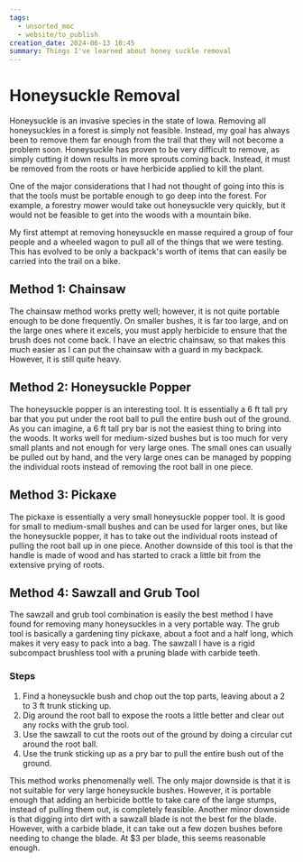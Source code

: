 ```yaml
---
tags:
  - unsorted_moc
  - website/to_publish
creation_date: 2024-06-13 10:45
summary: Things I've learned about honey suckle removal
---
```


# Honeysuckle Removal 

Honeysuckle is an invasive species in the state of Iowa. Removing all honeysuckles in a forest is simply not feasible. Instead, my goal has always been to remove them far enough from the trail that they will not become a problem soon. Honeysuckle has proven to be very difficult to remove, as simply cutting it down results in more sprouts coming back. Instead, it must be removed from the roots or have herbicide applied to kill the plant.

One of the major considerations that I had not thought of going into this is that the tools must be portable enough to go deep into the forest. For example, a forestry mower would take out honeysuckle very quickly, but it would not be feasible to get into the woods with a mountain bike.

My first attempt at removing honeysuckle en masse required a group of four people and a wheeled wagon to pull all of the things that we were testing. This has evolved to be only a backpack's worth of items that can easily be carried into the trail on a bike.

## Method 1: Chainsaw

The chainsaw method works pretty well; however, it is not quite portable enough to be done frequently. On smaller bushes, it is far too large, and on the large ones where it excels, you must apply herbicide to ensure that the brush does not come back. I have an electric chainsaw, so that makes this much easier as I can put the chainsaw with a guard in my backpack. However, it is still quite heavy.

## Method 2: Honeysuckle Popper

The honeysuckle popper is an interesting tool. It is essentially a 6 ft tall pry bar that you put under the root ball to pull the entire bush out of the ground. As you can imagine, a 6 ft tall pry bar is not the easiest thing to bring into the woods. It works well for medium-sized bushes but is too much for very small plants and not enough for very large ones. The small ones can usually be pulled out by hand, and the very large ones can be managed by popping the individual roots instead of removing the root ball in one piece.

## Method 3: Pickaxe

The pickaxe is essentially a very small honeysuckle popper tool. It is good for small to medium-small bushes and can be used for larger ones, but like the honeysuckle popper, it has to take out the individual roots instead of pulling the root ball up in one piece. Another downside of this tool is that the handle is made of wood and has started to crack a little bit from the extensive prying of roots.

## Method 4: Sawzall and Grub Tool

The sawzall and grub tool combination is easily the best method I have found for removing many honeysuckles in a very portable way. The grub tool is basically a gardening tiny pickaxe, about a foot and a half long, which makes it very easy to pack into a bag. The sawzall I have is a rigid subcompact brushless tool with a pruning blade with carbide teeth.

### Steps

1. Find a honeysuckle bush and chop out the top parts, leaving about a 2 to 3 ft trunk sticking up.
2. Dig around the root ball to expose the roots a little better and clear out any rocks with the grub tool.
3. Use the sawzall to cut the roots out of the ground by doing a circular cut around the root ball.
4. Use the trunk sticking up as a pry bar to pull the entire bush out of the ground.

This method works phenomenally well. The only major downside is that it is not suitable for very large honeysuckle bushes. However, it is portable enough that adding an herbicide bottle to take care of the large stumps, instead of pulling them out, is completely feasible. Another minor downside is that digging into dirt with a sawzall blade is not the best for the blade. However, with a carbide blade, it can take out a few dozen bushes before needing to change the blade. At $3 per blade, this seems reasonable enough.